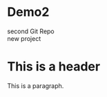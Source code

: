 # Demo2
second Git Repo
<br>
new project 
<br> <html>
<head>
</head>
<body>
<h1> This is a header </h1>
<p> This is a paragraph. </p>
</body>
</html>
